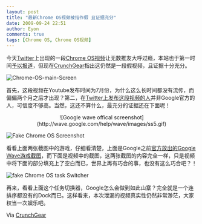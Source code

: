 ```yaml
---
layout: post
title: "最新Chrome OS视频被指作假 且证据充分"
date: 2009-09-24 22:51
author: Eyon
comments: true
tags: [Chrome OS, Chrome OS视频]
---
```

今天[Twitter](https://twitter.com/ChromeBrowser/status/4335352922)上出现的一段[Chrome OS视频](http://www.youtube.com/watch?v=nJByVHyNIi0)让无数推友大呼过瘾，本站也于第一时间[予以报道](http://www.chromi.org/archives/1097)，但现在[CrunchGear](http://www.crunchgear.com/2009/09/24/google-chrome-os-video-suddenly-shows-up-after-late-night-twittering-we-have-a-walk-through/)指出这仍然是一段假视频，且证据十分充分。

![Chrome-OS-main-Screen](http://img.chromi.org/2009/09/Chrome-OS-main-Screen-576x429.png)

首先，这段视频在Youtube发布时间为7月份，为什么这么长时间都没有流传，而偏偏两个月之后才出现？第二，在[Twitter上发布这段视频的人](https://twitter.com/ChromeBrowser)并非Google官方的人，可信度不够高。当然，这还不算什么，最充分的证据还在下面呢！<!--more-->
<p style="text-align: center;">![Google wave offical screenshot](http://wave.google.com/help/wave/images/ss5.gif)


![Fake Chrome OS Screenshot](http://img.chromi.org/2009/09/TM%E6%88%AA%E5%9B%BE%E6%9C%AA%E5%91%BD%E5%90%8D1-576x428.png)

看看上面两张截图中的游戏，仔细看清楚，上面是Google之前[官方放出的Google Wave游戏截图](http://wave.google.com/help/wave/images/ss5.gif)，而下面是视频中的截图，这两张截图的内容完全一样，只是视频中将下面的部分填充上了空白而已，世界上再有巧合的事，也没有这么巧合吧？！

![fake Chrome OS task Switcher](http://img.chromi.org/2009/09/TM%E6%88%AA%E5%9B%BE%E6%9C%AA%E5%91%BD%E5%90%8D-576x431.png)

再来，看看上面这个任务切换器，Google怎么会做到如此山寨？完全就是一个连排序都没有的Dock而已。这样看来，本次泄漏的视频真实性仍然非常渺茫，大家权当一次娱乐吧。

Via [CrunchGear](http://www.crunchgear.com/2009/09/24/google-chrome-os-video-suddenly-shows-up-after-late-night-twittering-we-have-a-walk-through/)
